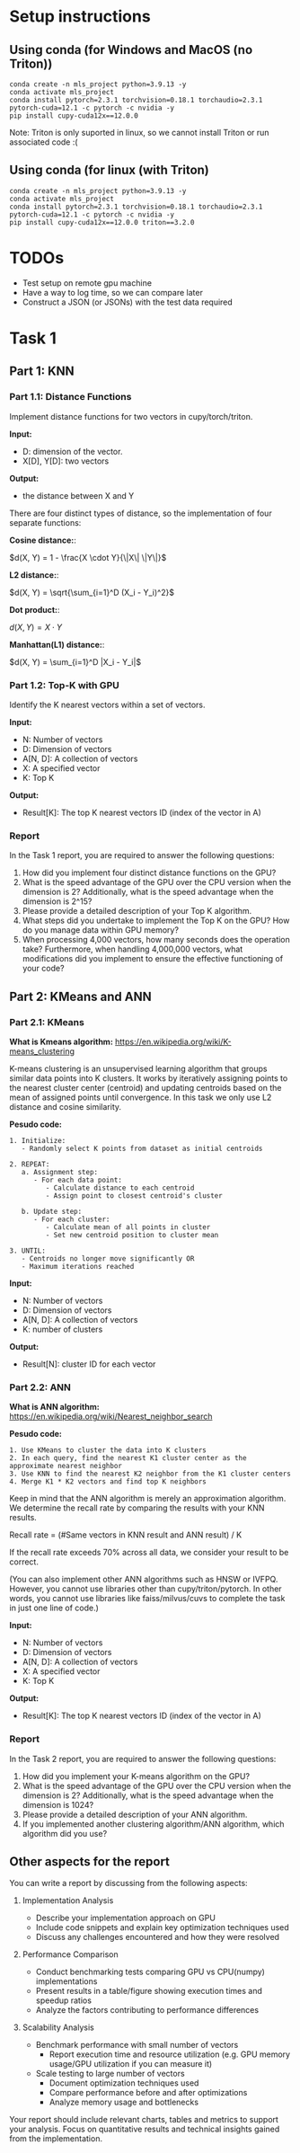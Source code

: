 # Setup instructions

## Using conda (for Windows and MacOS (no Triton))
```
conda create -n mls_project python=3.9.13 -y
conda activate mls_project
conda install pytorch=2.3.1 torchvision=0.18.1 torchaudio=2.3.1 pytorch-cuda=12.1 -c pytorch -c nvidia -y
pip install cupy-cuda12x==12.0.0
```
Note: Triton is only suported in linux, so we cannot install Triton or run associated code :(

## Using conda (for linux (with Triton)
```
conda create -n mls_project python=3.9.13 -y
conda activate mls_project
conda install pytorch=2.3.1 torchvision=0.18.1 torchaudio=2.3.1 pytorch-cuda=12.1 -c pytorch -c nvidia -y
pip install cupy-cuda12x==12.0.0 triton==3.2.0
```

# TODOs
 * Test setup on remote gpu machine
 * Have a way to log time, so we can compare later
 * Construct a JSON (or JSONs) with the test data required

# Task 1

## Part 1: KNN

### Part 1.1: Distance Functions

Implement distance functions for two vectors in cupy/torch/triton.  

**Input:**  
- D: dimension of the vector.  
- X[D], Y[D]: two vectors  

**Output:**  
- the distance between X and Y 

There are four distinct types of distance, so the implementation of four separate functions:

**Cosine distance:**:

$d(X, Y) = 1 - \frac{X \cdot Y}{\|X\| \|Y\|}$

**L2 distance:**:

$d(X, Y) = \sqrt{\sum_{i=1}^D (X_i - Y_i)^2}$

**Dot product:**:

$d(X, Y) = X \cdot Y$

**Manhattan(L1) distance:**:

$d(X, Y) = \sum_{i=1}^D |X_i - Y_i|$

### Part 1.2: Top-K with GPU

Identify the K nearest vectors within a set of vectors.

**Input:**
-  N: Number of vectors
-  D: Dimension of vectors
-  A[N, D]: A collection of vectors
-  X: A specified vector
-  K: Top K

**Output:**
-  Result[K]: The top K nearest vectors ID (index of the vector in A)

### Report

In the Task 1 report, you are required to answer the following questions:

1. How did you implement four distinct distance functions on the GPU?  
2. What is the speed advantage of the GPU over the CPU version when the dimension is 2? Additionally, what is the speed advantage when the dimension is 2^15?  
3. Please provide a detailed description of your Top K algorithm.  
4. What steps did you undertake to implement the Top K on the GPU? How do you manage data within GPU memory?  
5. When processing 4,000 vectors, how many seconds does the operation take? Furthermore, when handling 4,000,000 vectors, what modifications did you implement to ensure the effective functioning of your code?


## Part 2: KMeans and ANN

### Part 2.1: KMeans

**What is Kmeans algorithm:**
https://en.wikipedia.org/wiki/K-means_clustering

K-means clustering is an unsupervised learning algorithm that groups similar data points into K clusters. It works by iteratively assigning points to the nearest cluster center (centroid) and updating centroids based on the mean of assigned points until convergence.
In this task we only use L2 distance and cosine similarity.

**Pesudo code:**
```
1. Initialize:
   - Randomly select K points from dataset as initial centroids

2. REPEAT:
   a. Assignment step:
      - For each data point:
         - Calculate distance to each centroid
         - Assign point to closest centroid's cluster
   
   b. Update step:
      - For each cluster:
         - Calculate mean of all points in cluster
         - Set new centroid position to cluster mean

3. UNTIL:
   - Centroids no longer move significantly OR
   - Maximum iterations reached
```

**Input:**
-  N: Number of vectors
-  D: Dimension of vectors
-  A[N, D]: A collection of vectors
-  K: number of clusters

**Output:**
-  Result[N]: cluster ID for each vector

### Part 2.2: ANN

**What is ANN algorithm:**
https://en.wikipedia.org/wiki/Nearest_neighbor_search


**Pesudo code:**
```
1. Use KMeans to cluster the data into K clusters
2. In each query, find the nearest K1 cluster center as the approximate nearest neighbor
3. Use KNN to find the nearest K2 neighbor from the K1 cluster centers
4. Merge K1 * K2 vectors and find top K neighbors
```

Keep in mind that the ANN algorithm is merely an approximation algorithm. We determine the recall rate by comparing the results with your KNN results.

Recall rate = (#Same vectors in KNN result and ANN result) / K

If the recall rate exceeds 70% across all data, we consider your result to be correct.

(You can also implement other ANN algorithms such as HNSW or IVFPQ. However, you cannot use libraries other than cupy/triton/pytorch. In other words, you cannot use libraries like faiss/milvus/cuvs to complete the task in just one line of code.)

**Input:**
-  N: Number of vectors
-  D: Dimension of vectors
-  A[N, D]: A collection of vectors
-  X: A specified vector
-  K: Top K

**Output:**
-  Result[K]: The top K nearest vectors ID (index of the vector in A)


### Report

In the Task 2 report, you are required to answer the following questions:  

1. How did you implement your K-means algorithm on the GPU?  
2. What is the speed advantage of the GPU over the CPU version when the dimension is 2? Additionally, what is the speed advantage when the dimension is 1024?  
3. Please provide a detailed description of your ANN algorithm.  
4. If you implemented another clustering algorithm/ANN algorithm, which algorithm did you use?

## Other aspects for the report

You can write a report by discussing from the following aspects:

1. Implementation Analysis
   - Describe your implementation approach on GPU
   - Include code snippets and explain key optimization techniques used
   - Discuss any challenges encountered and how they were resolved

2. Performance Comparison
   - Conduct benchmarking tests comparing GPU vs CPU(numpy) implementations
   - Present results in a table/figure showing execution times and speedup ratios
   - Analyze the factors contributing to performance differences

3. Scalability Analysis
   - Benchmark performance with small number of vectors
     * Report execution time and resource utilization (e.g. GPU memory usage/GPU utilization if you can measure it)
   - Scale testing to large number of vectors
     * Document optimization techniques used
     * Compare performance before and after optimizations
     * Analyze memory usage and bottlenecks

Your report should include relevant charts, tables and metrics to support your analysis. Focus on quantitative results and technical insights gained from the implementation.
